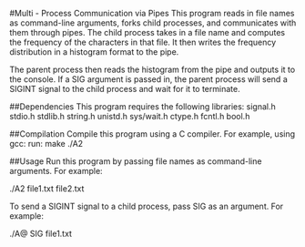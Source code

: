 #Multi - Process Communication via Pipes
This program reads in file names as command-line arguments, forks child processes, and communicates with them through pipes. The child process takes in a file name and computes the frequency of the characters in that file. It then writes the frequency distribution in a histogram format to the pipe.

The parent process then reads the histogram from the pipe and outputs it to the console. If a SIG argument is passed in, the parent process will send a SIGINT signal to the child process and wait for it to terminate.

##Dependencies
This program requires the following libraries:
signal.h
stdio.h
stdlib.h
string.h
unistd.h
sys/wait.h
ctype.h
fcntl.h
bool.h

##Compilation
Compile this program using a C compiler. For example, using gcc:
run: make
    ./A2

##Usage
Run this program by passing file names as command-line arguments. For example:

./A2 file1.txt file2.txt

To send a SIGINT signal to a child process, pass SIG as an argument. For example:

./A@ SIG file1.txt

